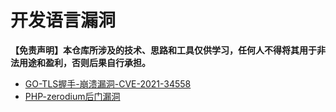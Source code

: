 # 开发语言漏洞
**【免责声明】本仓库所涉及的技术、思路和工具仅供学习，任何人不得将其用于非法用途和盈利，否则后果自行承担。**

* [GO-TLS握手-崩溃漏洞-CVE-2021-34558](language/GO-TLS握手-崩溃漏洞-CVE-2021-34558.md)
* [PHP-zerodium后门漏洞](language/PHP-zerodium后门漏洞.md)
